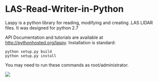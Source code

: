 LAS-Read-Writer-in-Python
===============================

Laspy is a python library for reading, modifying and creating .LAS LIDAR files. 
It was designed for python 2.7

API Documentation and tutorials are available at http://pythonhosted.org/laspy.
Installation is standard:

    python setup.py build
    python setup.py install 

You may need to run these commands as root/administrator. 

<img src="https://travis-ci.org/grantbrown/laspy.svg?branch=master"/>
